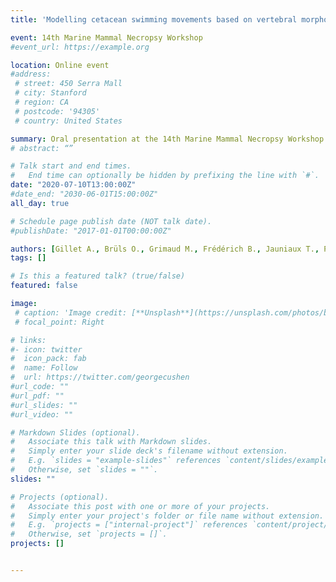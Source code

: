 ```yaml
---
title: 'Modelling cetacean swimming movements based on vertebral morphology: Another way to use postmortem data'

event: 14th Marine Mammal Necropsy Workshop
#event_url: https://example.org

location: Online event
#address:
 # street: 450 Serra Mall
 # city: Stanford
 # region: CA
 # postcode: '94305'
 # country: United States

summary: Oral presentation at the 14th Marine Mammal Necropsy Workshop
# abstract: “”

# Talk start and end times.
#   End time can optionally be hidden by prefixing the line with `#`.
date: "2020-07-10T13:00:00Z"
#date_end: "2030-06-01T15:00:00Z"
all_day: true

# Schedule page publish date (NOT talk date).
#publishDate: "2017-01-01T00:00:00Z"

authors: [Gillet A., Brüls O., Grimaud M., Frédérich B., Jauniaux T., Parmentier E.]
tags: []

# Is this a featured talk? (true/false)
featured: false

image:
 # caption: 'Image credit: [**Unsplash**](https://unsplash.com/photos/bzdhc5b3Bxs)'
 # focal_point: Right

# links:
#- icon: twitter
#  icon_pack: fab
#  name: Follow
#  url: https://twitter.com/georgecushen
#url_code: ""
#url_pdf: ""
#url_slides: ""
#url_video: ""

# Markdown Slides (optional).
#   Associate this talk with Markdown slides.
#   Simply enter your slide deck's filename without extension.
#   E.g. `slides = "example-slides"` references `content/slides/example-slides.md`.
#   Otherwise, set `slides = ""`.
slides: ""

# Projects (optional).
#   Associate this post with one or more of your projects.
#   Simply enter your project's folder or file name without extension.
#   E.g. `projects = ["internal-project"]` references `content/project/deep-learning/index.md`.
#   Otherwise, set `projects = []`.
projects: []


---
```

